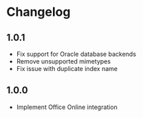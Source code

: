 # Changelog

## 1.0.1

- Fix support for Oracle database backends
- Remove unsupported mimetypes
- Fix issue with duplicate index name

## 1.0.0

- Implement Office Online integration
